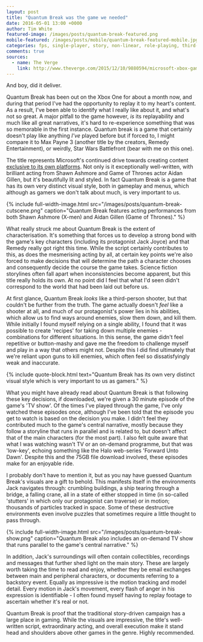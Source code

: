 ```yaml
---
layout: post
title: "Quantum Break was the game we needed"
date: 2016-05-01 13:00 +0000
author: Tim White
featured-image: /images/posts/quantum-break-featured.png
mobile-featured: /images/posts/mobile/quantum-break-featured-mobile.jpg
categories: fps, single-player, story, non-linear, role-playing, third-person
comments: true
sources:
  - name: The Verge
    link: http://www.theverge.com/2015/12/10/9880594/microsoft-xbox-games-2016-interview-crackdown-3-quantum-break-recore
---
```


And boy, did it deliver.

Quantum Break has been out on the Xbox One for about a month now, and during that period I've had the opportunity to replay it to my heart's content. As a result, I've been able to identify what I really like about it, and what's not so great. A major pitfall to the game however, _is_ its replayability and much like all great narratives, it's hard to re-experience something that was so memorable in the first instance. Quantum break is a game that certainly doesn't play like anything _I've_ played before but if forced to, I might compare it to Max Payne 3 (another title by the creators, Remedy Entertainment), or weirdly, Star Wars Battlefront (bear with me on this one).

The title represents Microsoft's continued drive towards creating content [exclusive to its own platforms](http://www.theverge.com/2015/12/10/9880594/microsoft-xbox-games-2016-interview-crackdown-3-quantum-break-recore). Not only is it exceptionally well-written, with brilliant acting from Shawn Ashmore and Game of Thrones actor Aidan Gillen, but it's beautifully lit and styled. In fact Quantum Break is a game that has its own very distinct visual style, both in gameplay and menus, which although as gamers we don't talk about much, is very important to us.

{% include full-width-image.html src="/images/posts/quantum-break-cutscene.png" caption="Quantum Break features acting performances from both Shawn Ashmore (X-men) and Aidan Gillen (Game of Thrones)." %}

What really struck me about Quantum Break is the extent of characterisation. It's something that forces us to develop a strong bond with the game's key characters (including its protagonist Jack Joyce) and that Remedy really got right this time. While the script certainly contributes to this, as does the mesmerising acting by all, at certain key points we're also forced to make decisions that will determine the path a character chooses and consequently decide the course the game takes. Science fiction storylines often fall apart when inconsistencies become apparent, but this title really holds its own. At no point did I feel that what I'd seen didn't correspond to the world that had been laid out before us.

At first glance, Quantum Break _looks_ like a third-person shooter, but that couldn't be further from the truth. The game actually doesn't _feel_ like a shooter at all, and much of our protagonist's power lies in his abilities, which allow us to find ways around enemies, slow them down, and kill them. While initially I found myself relying on a single ability, I found that it was possible to create 'recipes' for taking down multiple enemies - combinations for different situations. In this sense, the game didn't feel repetitive or button-mashy and gave me the freedom to challenge myself and play in a way that others might not. Despite this I did find ultimately that we're reliant upon guns to kill enemies, which often feel so dissatisfyingly weak and inaccurate.

{% include quote-block.html text="Quantum Break has its own very distinct visual style which is very important to us as gamers." %}

What you might have already read about Quantum Break is that following these key decisions, if downloaded, we're given a 30 minute episode of the game's 'TV show'. Of the times I've played through the game, I've only watched these episodes once, although I've been told that the episode you get to watch is based on the decision you make.
I didn't feel they contributed much to the game's central narrative, mostly because they follow a storyline that runs in parallel and is related to, but doesn't affect that of the main characters (for the most part). I also felt quite aware that what I was watching wasn't TV or an on-demand programme, but that was 'low-key', echoing something like the Halo web-series 'Forward Unto Dawn'. Despite this and the 75GB file download involved, these episodes make for an enjoyable ride.

I probably don't have to mention it, but as you nay have guessed Quantum Break's visuals are a gift to behold. This manifests itself in the environments Jack navigates through: crumbling buildings, a ship tearing through a bridge, a falling crane, all in a state of either stopped in time (in so-called 'stutters' in which only our protagonist can traverse) or in motion; thousands of particles tracked in space. Some of these destructive environments even involve puzzles that sometimes require a little thought to pass through.

{% include full-width-image.html src="/images/posts/quantum-break-show.png" caption="Quantum Break also includes an on-demand TV show that runs parallel to the game's central narrative." %}

In addition, Jack's surroundings will often contain collectibles, recordings and messages that further shed light on the main story. These are largely worth taking the time to read and enjoy, whether they be email exchanges between main and peripheral characters, or documents referring to a backstory event. Equally as impressive is the motion tracking and model detail. Every motion in Jack's movement, every flash of anger in his expression is identifiable  - I often found myself having to replay footage to ascertain whether it's real or not.

Quantum Break is proof that the traditional story-driven campaign has a large place in gaming. While the visuals are impressive, the title's well-written script, extraordinary acting, and overall execution make it stand head and shoulders above other games in the genre. Highly recommended.
